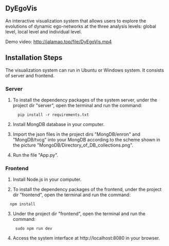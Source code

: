 ## DyEgoVis
An interactive visualization system that allows users to explore the evolutions of dynamic ego-networks at the three analysis levels: global level, local level and individual level. 

Demo video: http://jalamao.top/file/DyEgoVis.mp4

## Installation Steps
The visualization system can run in Ubuntu or Windows system. It consists of server and frontend.

### Server
1. To install the dependency packages of the system server, under the project dir "server", open the terminal and run the command:
    ```
      pip install -r requirements.txt
    ```
2. Install MongDB database in your computer.

3. Import the json files in the project dirs "MongDB/enron" and "MongDB/tvcg" into your MongDB according to the scheme shown in the picture "MongoDB/Directory_of_DB_collections.png".

5. Run the file "App.py".

### Frontend
1. Install Node.js in your computer.

2. To install the dependency packages of the frontend, under the project dir "frontend", open the terminal and run the command:
  ```
    npm install
  ```
3. Under the project dir "frontend", open the terminal and run the command:
   ```
    sudo npm run dev
   ```
4. Access the system interface at http://localhost:8080 in your browser.
